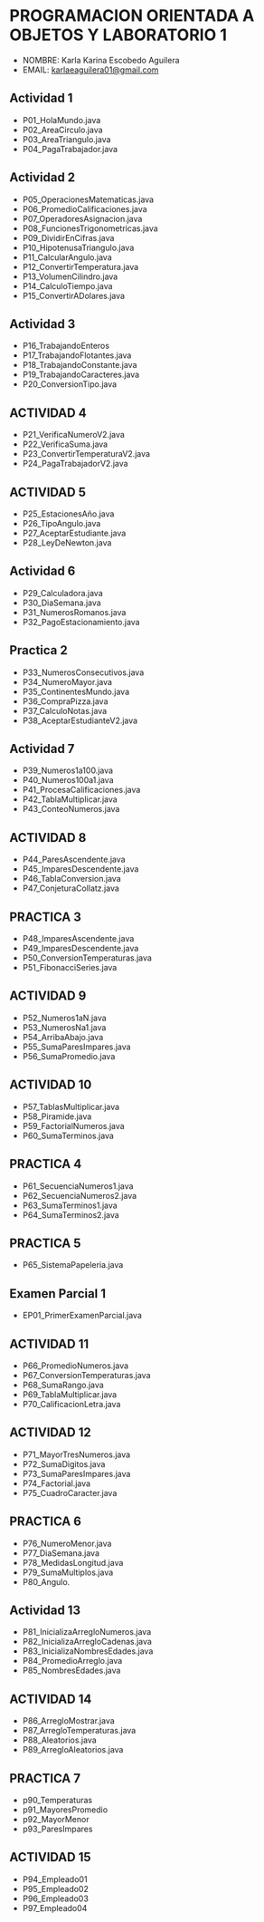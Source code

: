 # PROGRAMACION ORIENTADA A OBJETOS Y LABORATORIO 1
- NOMBRE: Karla Karina Escobedo Aguilera 
- EMAIL: karlaeaguilera01@gmail.com



## Actividad 1
- P01_HolaMundo.java
- P02_AreaCirculo.java
- P03_AreaTriangulo.java
- P04_PagaTrabajador.java

## Actividad 2
- P05_OperacionesMatematicas.java
- P06_PromedioCalificaciones.java
- P07_OperadoresAsignacion.java
- P08_FuncionesTrigonometricas.java
- P09_DividirEnCifras.java
- P10_HipotenusaTriangulo.java
- P11_CalcularAngulo.java
- P12_ConvertirTemperatura.java
- P13_VolumenCilindro.java
- P14_CalculoTiempo.java
- P15_ConvertirADolares.java

## Actividad 3
- P16_TrabajandoEnteros
- P17_TrabajandoFlotantes.java
- P18_TrabajandoConstante.java
- P19_TrabajandoCaracteres.java
- P20_ConversionTipo.java

## ACTIVIDAD 4
- P21_VerificaNumeroV2.java
- P22_VerificaSuma.java
- P23_ConvertirTemperaturaV2.java
- P24_PagaTrabajadorV2.java

## ACTIVIDAD 5
- P25_EstacionesAño.java
- P26_TipoAngulo.java
- P27_AceptarEstudiante.java
- P28_LeyDeNewton.java

## Actividad 6
- P29_Calculadora.java
- P30_DiaSemana.java
- P31_NumerosRomanos.java
- P32_PagoEstacionamiento.java

## Practica 2
- P33_NumerosConsecutivos.java
- P34_NumeroMayor.java
- P35_ContinentesMundo.java
- P36_CompraPizza.java
- P37_CalculoNotas.java
- P38_AceptarEstudianteV2.java


## Actividad 7
- P39_Numeros1a100.java
- P40_Numeros100a1.java
- P41_ProcesaCalificaciones.java
- P42_TablaMultiplicar.java
- P43_ConteoNumeros.java

## ACTIVIDAD 8
- P44_ParesAscendente.java
- P45_ImparesDescendente.java
- P46_TablaConversion.java
- P47_ConjeturaCollatz.java

## PRACTICA 3
- P48_ImparesAscendente.java
- P49_ImparesDescendente.java
- P50_ConversionTemperaturas.java
- P51_FibonacciSeries.java

## ACTIVIDAD 9
- P52_Numeros1aN.java
- P53_NumerosNa1.java
- P54_ArribaAbajo.java
- P55_SumaParesImpares.java
- P56_SumaPromedio.java

## ACTIVIDAD 10
- P57_TablasMultiplicar.java
- P58_Piramide.java
- P59_FactorialNumeros.java
- P60_SumaTerminos.java

## PRACTICA 4
- P61_SecuenciaNumeros1.java
- P62_SecuenciaNumeros2.java
- P63_SumaTerminos1.java
- P64_SumaTerminos2.java

## PRACTICA 5
- P65_SistemaPapeleria.java

## Examen Parcial 1
- EP01_PrimerExamenParcial.java


## ACTIVIDAD 11
- P66_PromedioNumeros.java
- P67_ConversionTemperaturas.java
- P68_SumaRango.java
- P69_TablaMultiplicar.java
- P70_CalificacionLetra.java

## ACTIVIDAD 12
- P71_MayorTresNumeros.java
- P72_SumaDigitos.java
- P73_SumaParesImpares.java
- P74_Factorial.java
- P75_CuadroCaracter.java

## PRACTICA 6
- P76_NumeroMenor.java
- P77_DiaSemana.java
- P78_MedidasLongitud.java
- P79_SumaMultiplos.java
- P80_Angulo.

## Actividad 13
- P81_InicializaArregloNumeros.java
- P82_InicializaArregloCadenas.java
- P83_InicializaNombresEdades.java
- P84_PromedioArreglo.java
- P85_NombresEdades.java

## ACTIVIDAD 14
- P86_ArregloMostrar.java
- P87_ArregloTemperaturas.java
- P88_Aleatorios.java
- P89_ArregloAleatorios.java

## PRACTICA 7
- p90_Temperaturas
- p91_MayoresPromedio
- p92_MayorMenor
- p93_ParesImpares 

## ACTIVIDAD 15
- P94_Empleado01
- P95_Empleado02
- P96_Empleado03
- P97_Empleado04